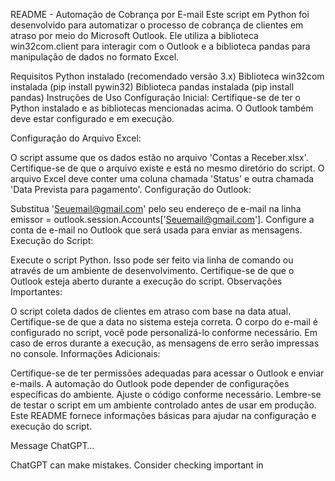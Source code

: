 README - Automação de Cobrança por E-mail
Este script em Python foi desenvolvido para automatizar o processo de cobrança de clientes em atraso por meio do Microsoft Outlook. Ele utiliza a biblioteca win32com.client para interagir com o Outlook e a biblioteca pandas para manipulação de dados no formato Excel.

Requisitos
Python instalado (recomendado versão 3.x)
Biblioteca win32com instalada (pip install pywin32)
Biblioteca pandas instalada (pip install pandas)
Instruções de Uso
Configuração Inicial:
Certifique-se de ter o Python instalado e as bibliotecas mencionadas acima. O Outlook também deve estar configurado e em execução.

Configuração do Arquivo Excel:

O script assume que os dados estão no arquivo 'Contas a Receber.xlsx'. Certifique-se de que o arquivo existe e está no mesmo diretório do script.
O arquivo Excel deve conter uma coluna chamada 'Status' e outra chamada 'Data Prevista para pagamento'.
Configuração do Outlook:

Substitua 'Seuemail@gmail.com' pelo seu endereço de e-mail na linha emissor = outlook.session.Accounts['Seuemail@gmail.com'].
Configure a conta de e-mail no Outlook que será usada para enviar as mensagens.
Execução do Script:

Execute o script Python. Isso pode ser feito via linha de comando ou através de um ambiente de desenvolvimento.
Certifique-se de que o Outlook esteja aberto durante a execução do script.
Observações Importantes:

O script coleta dados de clientes em atraso com base na data atual. Certifique-se de que a data no sistema esteja correta.
O corpo do e-mail é configurado no script, você pode personalizá-lo conforme necessário.
Em caso de erros durante a execução, as mensagens de erro serão impressas no console.
Informações Adicionais:

Certifique-se de ter permissões adequadas para acessar o Outlook e enviar e-mails.
A automação do Outlook pode depender de configurações específicas do ambiente. Ajuste o código conforme necessário.
Lembre-se de testar o script em um ambiente controlado antes de usar em produção. Este README fornece informações básicas para ajudar na configuração e execução do script.

Message ChatGPT…

ChatGPT can make mistakes. Consider checking important in

